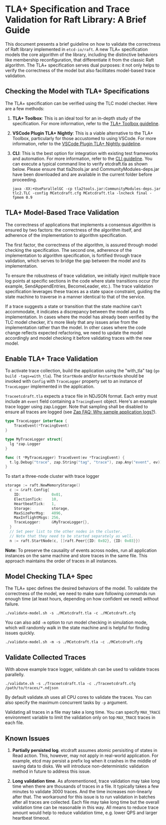 # TLA+ Specification and Trace Validation for Raft Library: A Brief Guide

This document presents a brief guideline on how to validate the correctness of Raft library implemented in `etcd-io/raft`. A new TLA+ specification models the core algorithm of the library, including the distinctive behaviors like membership reconfiguration, that differentiate it from the classic Raft algorithm. The TLA+ specification serves dual purposes: it not only helps to verify the correctness of the model but also facilitates model-based trace validation.  

## Checking the Model with TLA+ Specifications

The TLA+ specification can be verified using the TLC model checker. Here are a few methods:

1. **TLA+ Toolbox**: This is an ideal tool for an in-depth study of the specification. For more information, refer to the [TLA+ Toolbox guideline](https://lamport.azurewebsites.net/tla/toolbox.html).

2. **VSCode Plugin TLA+ Nightly**: This is a viable alternative to the TLA+ Toolbox, particularly for those accustomed to using VSCode. For more information, refer to the [VSCode Plugin TLA+ Nightly guideline](https://github.com/tlaplus/vscode-tlaplus/wiki).

3. **CLI**: This is the best option for integration with existing test frameworks and automation. For more information, refer to the [CLI guideline](https://learntla.com/topics/cli.html). You can execute a typical command line to verify etcdraft.tla as shown below. Please ensure that tla2tools.jar and CommunityModules-deps.jar have been downloaded and are available in the current folder before proceeding.

    ```console
    java -XX:+UseParallelGC -cp tla2tools.jar:CommunityModules-deps.jar tlc2.TLC -config MCetcdraft.cfg MCetcdraft.tla -lncheck final -fpmem 0.9
    ```

## TLA+ Model-Based Trace Validation

The correctness of applications that implements a consensus algorithm is ensured by two factors: the correctness of the algorithm itself, and adherence of the implementation to algorithm specification.

The first factor, the correctness of the algorithm, is assured through model checking the specification. The second one, adherence of the implementation to algorithm specification, is fortified through trace validation, which serves to bridge the gap between the model and its implementation.

To ensure the robustness of trace validation, we initially inject multiple trace log points at specific sections in the code where state transitions occur (for example, SendAppendEntries, BecomeLeader, etc.). The trace validation specification leverages these traces as a state space constraint, guiding the state machine to traverse in a manner identical to that of the service.

If a trace suggests a state or transition that the state machine can't accommodate, it indicates a discrepancy between the model and its implementation. In cases where the model has already been verified by the TLC model checker, it's more likely that any issues arise from the implementation rather than the model. In other cases where the code change reflects expected refactoring, we need to update the model accordingly and model checking it before validating traces with the new model.

## Enable TLA+ Trace Validation

To activate trace collection, build the application using the "with_tla" tag (`go build -tags=with_tla`). The `StartNode` and/or `RestartNode` should be invoked with `Config` with `TraceLogger` property set to an instance of `TraceLogger` implemented in the application. 

`Traceetcdraft.tla` expects a trace file in NDJSON format. Each entry must include an `event` field containing a `TracingEvent` object. Here's an example trace logger using zap.Logger. Note that sampling shall be disabled to ensure all traces are logged (see [Zap FAQ: Why sample application logs?](https://github.com/uber-go/zap/blob/master/FAQ.md#why-sample-application-logs)).

```go
type TraceLogger interface {
	TraceEvent(*TracingEvent)
}

type MyTraceLogger struct{
  lg *zap.Logger
}

func (t *MyTraceLogger) TraceEvent(ev *TracingEvent) {
  t.lg.Debug("trace", zap.String("tag", "trace"), zap.Any("event", ev))
}

```

To start a three-node cluster with trace logger
```go
storage := raft.NewMemoryStorage()
  c := &raft.Config{
    ID:              0x01,
    ElectionTick:    10,
    HeartbeatTick:   1,
    Storage:         storage,
    MaxSizePerMsg:   4096,
    MaxInflightMsgs: 256,
    TraceLogger:     &MyTraceLogger{},
  }
  // Set peer list to the other nodes in the cluster.
  // Note that they need to be started separately as well.
  n := raft.StartNode(c, []raft.Peer{{ID: 0x02}, {ID: 0x03}})
```
**Note:** To preserve the causality of events across nodes, run all application instances on the same machine and store traces in the same file. This approach maintains the order of traces in all instances.

## Model Checking TLA+ Spec
The TLA+ spec defines the desired behaviors of the model. To validate the correctness of the model, we need to make sure following commands run enough time (at least hours, depending on how confident we need) without failure.

```console
./validate-model.sh -s ./MCetcdraft.tla -c ./MCetcdraft.cfg 
```

You can also add `-m` option to run model checking in simulation mode, which will randomly walk in the state machine and is helpful for finding issues quickly.

```console
./validate-model.sh -m -s ./MCetcdraft.tla -c ./MCetcdraft.cfg 
```

## Validate Collected Traces
With above example trace logger, validate.sh can be used to validate traces parallelly.

```console
./validate.sh -s ./Traceetcdraft.tla -c ./Traceetcdraft.cfg /path/to/traces/*.ndjson
```
By default validate.sh uses all CPU cores to validate the traces. You can also specify the maximum concurrent tasks by `-p` argument. 

Validating all traces in a file may take a long time. You can specify `MAX_TRACE` environment variable to limit the validation only on top `MAX_TRACE` traces in each file.

## Known Issues
1. **Partially persisted log**. 
etcdraft assumes atomic persisiting of states in Read action. This, however, may not apply in real-world application. For example, etcd may persist a prefix log when it crashes in the middle of saving data to disks. 
We will introduce non-deterministic validation method in future to address this issue.

2. **Long validation time**.
As aforementioned, trace validation may take long time when there are thousands of traces in a file. It typically takes a few minutes to validate 3000 traces. And the time increases non-linearly after that. 
The workaround for this issue is to run validation in batches after all traces are collected. Each file may take long time but the overall validation time can be reasonable in this way.
All means to reduce trace amount would help to reduce validation time, e.g. lower QPS and larger heartbeat timeout.